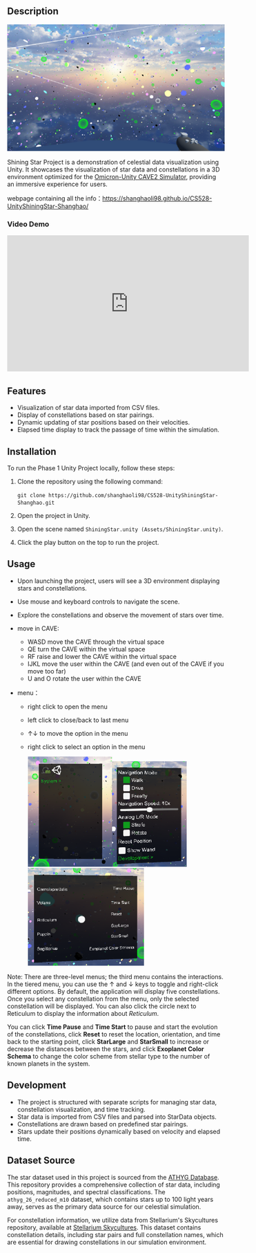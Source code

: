 ## Description

<img src=".\Webpage\Weixin Image_20240407201903.png" alt="Weixin Image_20240407201903" style="zoom:50%;" />

Shining Star Project is a demonstration of celestial data visualization using Unity. It showcases the visualization of star data and constellations in a 3D environment optimized for the [Omicron-Unity CAVE2 Simulator](https://github.com/uic-evl/omicron-unity), providing an immersive experience for users.

webpage containing all the info：https://shanghaoli98.github.io/CS528-UnityShiningStar-Shanghao/

### Video Demo

<iframe width="560" height="315" src="https://www.youtube.com/embed/kxJn792j1cA?si=Vb3jNX07FmWZw56s" title="YouTube video player" frameborder="0" allow="accelerometer; autoplay; clipboard-write; encrypted-media; gyroscope; picture-in-picture; web-share" referrerpolicy="strict-origin-when-cross-origin" allowfullscreen></iframe>



## Features

- Visualization of star data imported from CSV files.
- Display of constellations based on star pairings.
- Dynamic updating of star positions based on their velocities.
- Elapsed time display to track the passage of time within the simulation.

## Installation

To run the Phase 1 Unity Project locally, follow these steps:

1. Clone the repository using the following command:

   `git clone https://github.com/shanghaoli98/CS528-UnityShiningStar-Shanghao.git`

2. Open the project in Unity.

3. Open the scene named `ShiningStar.unity (Assets/ShiningStar.unity)`.

4. Click the play button on the top to run the project. 

## Usage

- Upon launching the project, users will see a 3D environment displaying stars and constellations.

- Use mouse and keyboard controls to navigate the scene.

- Explore the constellations and observe the movement of stars over time.

- move in CAVE:

  - WASD move the CAVE through the virtual space
  - QE turn the CAVE within the virtual space
  - RF raise and lower the CAVE within the virtual space
  - IJKL move the user within the CAVE (and even out of the CAVE if you move too far)
  - U and O rotate the user within the CAVE

- menu：

  - right click to open the menu

  - left click to close/back to last menu

  - ↑↓ to move the option in the menu

  - right click to select an option in the menu

    <img src=".\Webpage\Weixin Image_20240407201953.png" alt="Weixin Image_20240407201953" style="zoom: 67%;" /><img src=".\Webpage\Weixin Image_20240407201957.png" alt="Weixin Image_20240407201957" style="zoom:67%;" /><img src=".\Webpage\Weixin Image_20240407202001.png" alt="Weixin Image_20240407202001" style="zoom:67%;" />


Note: There are three-level menus; the third menu contains the interactions. In the tiered menu, you can use the ↑ and ↓ keys to toggle and right-click different options. By default, the application will display five constellations. Once you select any constellation from the menu, only the selected constellation will be displayed. You can also click the circle next to Reticulum to display the information about *Reticulum*.

You can click **Time Pause** and **Time Start** to pause and start the evolution of the constellations, click **Reset** to reset the location, orientation, and time back to the starting point, click **StarLarge** and **StarSmall** to increase or decrease the distances between the stars, and click **Exoplanet Color Schema** to change the color scheme from stellar type to the number of known planets in the system.

## Development

- The project is structured with separate scripts for managing star data, constellation visualization, and time tracking.
- Star data is imported from CSV files and parsed into StarData objects.
- Constellations are drawn based on predefined star pairings.
- Stars update their positions dynamically based on velocity and elapsed time.

## Dataset Source

The star dataset used in this project is sourced from the [ATHYG Database](https://github.com/astronexus/ATHYG-Database). This repository provides a comprehensive collection of star data, including positions, magnitudes, and spectral classifications. The `athyg_26_reduced_m10` dataset, which contains stars up to 100 light years away, serves as the primary data source for our celestial simulation.

For constellation information, we utilize data from Stellarium's Skycultures repository, available at [Stellarium Skycultures](https://github.com/Stellarium/stellarium/tree/master/skycultures). This dataset contains constellation details, including star pairs and full constellation names, which are essential for drawing constellations in our simulation environment.



